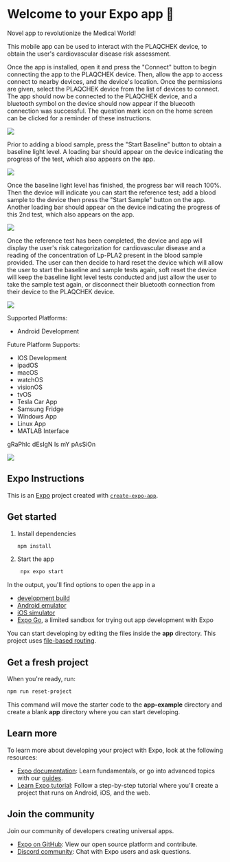 # Welcome to your Expo app 👋

Novel app to revolutionize the Medical World!

This mobile app can be used to interact with the PLAQCHEK device, to obtain the user's cardiovascular disease risk assessment.

Once the app is installed, open it and press the "Connect" button to begin connecting the app to the PLAQCHEK device. Then, allow the app to access connect to nearby devices, and the device's location. Once the permissions are given, select the PLAQCHEK device from the list of devices to connect. The app should now be connected to the PLAQCHEK device, and a bluetooth symbol on the device should now appear if the blueooth connection was successful. The question mark icon on the home screen can be clicked for a reminder of these instructions.

![](https://github.com/PLAQCHEK/PLAQCHECK-App/blob/main/assets/gifs/PLAQCHEK-Bluetooth_Connectivity.gif)


Prior to adding a blood sample, press the "Start Baseline" button to obtain a baseline light level. A loading bar should appear on the device indicating the progress of the test, which also appears on the app.

![](https://github.com/PLAQCHEK/PLAQCHECK-App/blob/main/assets/gifs/PLAQCHEK-Start_Baseline.gif)


Once the baseline light level has finished, the progress bar will reach 100%. Then the device will indicate you can start the reference test; add a blood sample to the device then press the "Start Sample" button on the app. Another loading bar should appear on the device indicating the progress of this 2nd test, which also appears on the app.

![](https://github.com/PLAQCHEK/PLAQCHECK-App/blob/main/assets/gifs/PLAQCHEK-Sample_Test.gif)


Once the reference test has been completed, the device and app will display the user's risk categorization for cardiovascular disease and a reading of the concentration of Lp-PLA2 present in the blood sample provided. The user can then decide to hard reset the device which will allow the user to start the baseline and sample tests again, soft reset the device will keep the baseline light level tests conducted and just allow the user to take the sample test again, or disconnect their bluetooth connection from their device to the PLAQCHEK device.

![](https://github.com/PLAQCHEK/PLAQCHECK-App/blob/main/assets/gifs/PLAQCHEK-Results.gif)

Supported Platforms:
- Android Development

Future Platform Supports: 
- IOS Development
- ipadOS 
- macOS
- watchOS
- visionOS
- tvOS
- Tesla Car App
- Samsung Fridge
- Windows App
- Linux App
- MATLAB Interface

gRaPhIc dEsIgN Is mY pAsSiOn

![](https://flat-icons.com/wp-content/uploads/2021/03/Graphic-Design-Is-My-Passion-GIF.gif)


## Expo Instructions

This is an [Expo](https://expo.dev) project created with [`create-expo-app`](https://www.npmjs.com/package/create-expo-app).

## Get started

1. Install dependencies

   ```bash
   npm install
   ```

2. Start the app

   ```bash
    npx expo start
   ```

In the output, you'll find options to open the app in a

- [development build](https://docs.expo.dev/develop/development-builds/introduction/)
- [Android emulator](https://docs.expo.dev/workflow/android-studio-emulator/)
- [iOS simulator](https://docs.expo.dev/workflow/ios-simulator/)
- [Expo Go](https://expo.dev/go), a limited sandbox for trying out app development with Expo

You can start developing by editing the files inside the **app** directory. This project uses [file-based routing](https://docs.expo.dev/router/introduction).

## Get a fresh project

When you're ready, run:

```bash
npm run reset-project
```

This command will move the starter code to the **app-example** directory and create a blank **app** directory where you can start developing.

## Learn more

To learn more about developing your project with Expo, look at the following resources:

- [Expo documentation](https://docs.expo.dev/): Learn fundamentals, or go into advanced topics with our [guides](https://docs.expo.dev/guides).
- [Learn Expo tutorial](https://docs.expo.dev/tutorial/introduction/): Follow a step-by-step tutorial where you'll create a project that runs on Android, iOS, and the web.

## Join the community

Join our community of developers creating universal apps.

- [Expo on GitHub](https://github.com/expo/expo): View our open source platform and contribute.
- [Discord community](https://chat.expo.dev): Chat with Expo users and ask questions.
